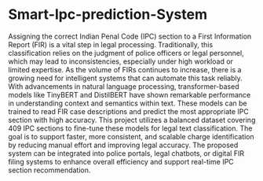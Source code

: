 # Smart-Ipc-prediction-System
Assigning the correct Indian Penal Code (IPC) section to a First Information Report (FIR) is a vital step in legal processing. Traditionally, this classification relies on the judgment of police officers or legal personnel, which may lead to inconsistencies, especially under high workload or limited expertise. As the volume of FIRs continues to increase, there is a growing need for intelligent systems that can automate this task reliably.
With advancements in natural language processing, transformer-based models like TinyBERT and DistilBERT have shown remarkable performance in understanding context and semantics within text. These models can be trained to read FIR case descriptions and predict the most appropriate IPC section with high accuracy. This project utilizes a balanced dataset covering 409 IPC sections to fine-tune these models for legal text classification.
The goal is to support faster, more consistent, and scalable charge identification by reducing manual effort and improving legal accuracy. The proposed system can be integrated into police portals, legal chatbots, or digital FIR filing systems to enhance overall efficiency and support real-time IPC section recommendation.


